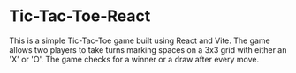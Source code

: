 # Tic-Tac-Toe-React
This is a simple Tic-Tac-Toe game built using React and Vite. The game allows two players to take turns marking spaces on a 3x3 grid with either an 'X' or 'O'. The game checks for a winner or a draw after every move.
